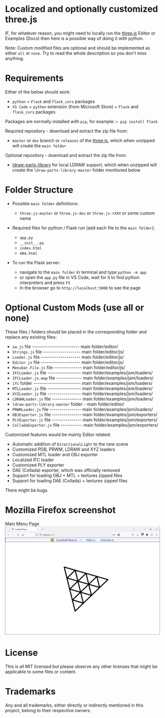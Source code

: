 # Localized and optionally customized three.js

IF, for whatever reason, you might need to locally run the [three.js](https://github.com/mrdoob/three.js/) Editor or Examples (Docs) then here is a possible way of doing it with python.

Note: Custom modified files are optional and should be implemented as either `all` or `none`. Try to read the whole description so you don't miss anything.

# Requirements

Either of the below should work:

- `python` + `Flask` and `flask_cors` packages
- `VS Code` + `python` extension (from Microsoft Store) + `Flask` and `flask_cors` packages

Packages are normally installed with `pip`, for example: `> pip install Flask`

Required repository - download and extract the zip file from:

- `master` or `dev` branch or `releases` of the [three.js](https://github.com/mrdoob/three.js/), which when unzipped will create the `main folder`

Optional repository - download and extract the zip file from:

- [ldraw-parts-library](https://github.com/gkjohnson/ldraw-parts-library) for local LDRAW support, which when unzipped will create the `ldraw-parts-library-master` folder mentioned below

# Folder Structure

- Possible `main folder` definitions:
  - `three.js-master` or `three.js-dev` or `three.js-rXXX` or some custom name

- Required files for python / Flask run (add each file to the `main folder`):

  - `app.py`
  - `__init__.py`
  - `index.html`
  - `404.html`

- To run the Flask server:
  - navigate to the `main folder` in terminal and type `python -m app`
  - or open the `app.py` file in VS Code, wait for it to find python interpreters and press `F5`
  - In the browser go to `http://localhost:5000` to see the page

# Optional Custom Mods (use all or none)

These files / folders should be placed in the corresponding folder and replace any existing files:

- `sw.js` file ------------------------	main folder/editor/
- `Strings.js` file -------------------	main folder/editor/js/
- `Loader.js` file --------------------	main folder/editor/js/
- `Editor.js` file --------------------	main folder/editor/js/
- `Menubar.File.js` file --------------	main folder/editor/js/
- `IFCLoader.js` file -----------------	main folder/examples/jsm/loaders/
- `IFCLoader.js.map` file -------------	main folder/examples/jsm/loaders/
- `ifc` folder ------------------------	main folder/examples/jsm/loaders/
- `MTLLoader.js` file -----------------	main folder/examples/jsm/loaders/
- `XYZLoader.js` file -----------------	main folder/examples/jsm/loaders/
- `LDRAWLoader.js` file ---------------	main folder/examples/jsm/loaders/
- `ldraw-parts-library-master` folder -	main folder/editor/
- `PRWMLoader.js` file ----------------	main folder/examples/jsm/loaders/
- `OBJExporter.js` file ---------------	main folder/examples/jsm/exporters/
- `PLYExporter.js` file ---------------	main folder/examples/jsm/exporters/
- `ColladaExporter.js` file -----------	main folder/examples/jsm/exporters/

Customized features would be mainly Editor related:

- Automatic addition of `DirectionalLight` to the new scene
- Customized PDB, PRWM, LDRAW and XYZ loaders
- Customized MTL loader and OBJ exporter
- Localized IFC loader
- Customized PLY exporter
- DAE (Collada) exporter, which was officially removed
- Support for loading OBJ + MTL + textures zipped files
- Support for loading DAE (Collada) + textures zipped files

There might be bugs.

# Mozilla Firefox screenshot

Main Menu Page
![Start Page](screenshot/Localized%203js.png?raw=true)

# License

This is all MIT licensed but please observe any other licenses that might be applicable to some files or content.

# Trademarks

Any and all trademarks, either directly or indirectly mentioned in this project, belong to their respective owners.
